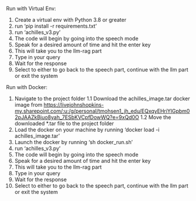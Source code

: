 Run with Virtual Env:
1. Create a virtual env with Python 3.8 or greater
2. run ‘pip install -r requirements.txt’
3. run ‘achilles_v3.py’
4. The code will begin by going into the speech mode
5. Speak for a desired amount of time and hit the enter key
6. This will take you to the llm-rag part
7. Type in your query
8. Wait for the response
9. Select to either to go back to the speech part, continue with the llm part or exit the system

Run with Docker:
1. Navigate to the project folder
	1.1 Download the achilles_image.tar docker image from https://livejohnshopkins-my.sharepoint.com/:u:/g/personal/tmohsen1_jh_edu/EQxqyEHriYlGpbm02pJAAZkBjuo8yah_7ESbKVCpfDowWQ?e=9xQd0O
	1.2 Move the downloaded *.tar file to the project folder
2. Load the docker on your machine by running ‘docker load -i achilles_image.tar’
3. Launch the docker by running ‘sh docker_run.sh’
3. run ‘achilles_v3.py’
4. The code will begin by going into the speech mode
5. Speak for a desired amount of time and hit the enter key
6. This will take you to the llm-rag part
7. Type in your query
8. Wait for the response
9. Select to either to go back to the speech part, continue with the llm part or exit the system

